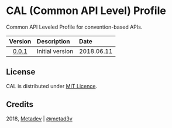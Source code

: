 # CAL (Common API Level) Profile

Common API Leveled Profile for convention-based APIs.

| Version        | Description     | Date     |
|:--------------:|:----------------|:---------|
|[0.0.1](cal.md) | Initial version |2018.06.11|

## License

CAL is distributed under [MIT Licence](./LICENSE).

## Credits

2018, [Metadev](https://metadev.pro) | [@metad3v](https://twitter.com/metad3v)